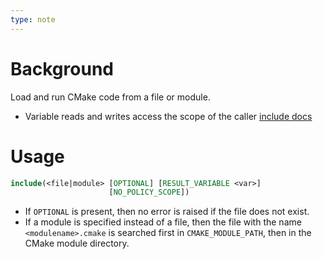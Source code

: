 ```yaml
---
type: note
---
```

# Background
Load and run CMake code from a file or module.
- Variable reads and writes access the scope of the caller
[include docs](https://cmake.org/cmake/help/latest/command/include.html#command:include)

# Usage
```cmake
include(<file|module> [OPTIONAL] [RESULT_VARIABLE <var>]
                      [NO_POLICY_SCOPE])
```
- If `OPTIONAL` is present, then no error is raised if the file does not exist. 
- If a module is specified instead of a file, then the file with the name `<modulename>.cmake` is searched first in `CMAKE_MODULE_PATH`, then in the CMake module directory. 